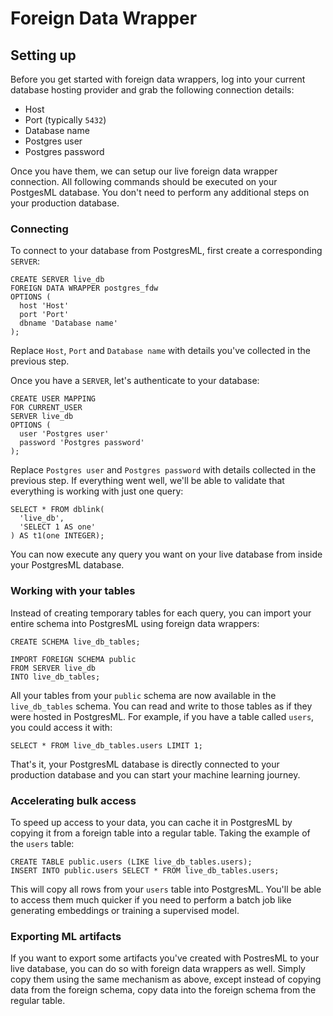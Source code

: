 # Foreign Data Wrapper

## Setting up

Before you get started with foreign data wrappers, log into your current database hosting provider and grab the following connection details:

* Host
* Port (typically `5432`)
* Database name
* Postgres user
* Postgres password

Once you have them, we can setup our live foreign data wrapper connection. All following commands should be executed on your PostgesML database. You don't need to perform any additional steps on your production database.

### Connecting

To connect to your database from PostgresML, first create a corresponding `SERVER`:

```
CREATE SERVER live_db
FOREIGN DATA WRAPPER postgres_fdw
OPTIONS (
  host 'Host'
  port 'Port'
  dbname 'Database name'
);
```

Replace `Host`, `Port` and `Database name` with details you've collected in the previous step.

Once you have a `SERVER`, let's authenticate to your database:

```
CREATE USER MAPPING
FOR CURRENT_USER
SERVER live_db
OPTIONS (
  user 'Postgres user'
  password 'Postgres password'
);
```

Replace `Postgres user` and `Postgres password` with details collected in the previous step. If everything went well, we'll be able to validate that everything is working with just one query:

```
SELECT * FROM dblink(
  'live_db',
  'SELECT 1 AS one'
) AS t1(one INTEGER);
```

You can now execute any query you want on your live database from inside your PostgresML database.

### Working with your tables

Instead of creating temporary tables for each query, you can import your entire schema into PostgresML using foreign data wrappers:

```
CREATE SCHEMA live_db_tables;

IMPORT FOREIGN SCHEMA public
FROM SERVER live_db
INTO live_db_tables;
```

All your tables from your `public` schema are now available in the `live_db_tables` schema. You can read and write to those tables as if they were hosted in PostgresML. For example, if you have a table called `users`, you could access it with:

```
SELECT * FROM live_db_tables.users LIMIT 1;
```

That's it, your PostgresML database is directly connected to your production database and you can start your machine learning journey.

### Accelerating bulk access

To speed up access to your data, you can cache it in PostgresML by copying it from a foreign table into a regular table. Taking the example of the `users` table:

```
CREATE TABLE public.users (LIKE live_db_tables.users);
INSERT INTO public.users SELECT * FROM live_db_tables.users;
```

This will copy all rows from your `users` table into PostgresML. You'll be able to access them much quicker if you need to perform a batch job like generating embeddings or training a supervised model.

### Exporting ML artifacts

If you want to export some artifacts you've created with PostresML to your live database, you can do so with foreign data wrappers as well. Simply copy them using the same mechanism as above, except instead of copying data from the foreign schema, copy data into the foreign schema from the regular table.

